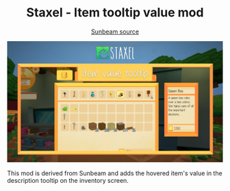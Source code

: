 ﻿<h1 align="center">Staxel - Item tooltip value mod</h1>
<p align="center">
	<a href="https://github.com/stefanhaan/Staxel-Sunbeam">Sunbeam source</a>
</p>

<p align="center">
	<img src="ItemTooltipValue/preview.png"/>
</p>

This mod is derived from Sunbeam and adds the hovered item's value in the description
tooltip on the inventory screen.